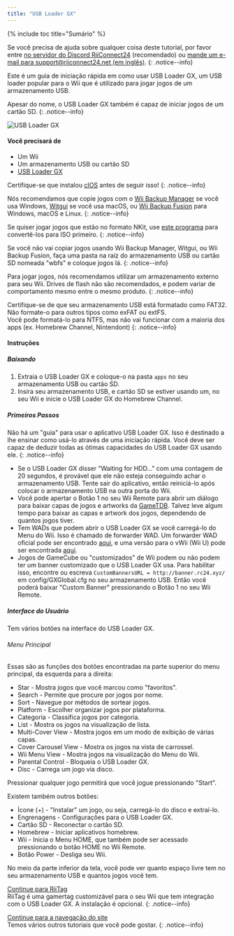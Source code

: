 ```yaml
---
title: "USB Loader GX"
---
```


{% include toc title="Sumário" %}

Se você precisa de ajuda sobre qualquer coisa deste tutorial, por favor entre [no servidor do Discord RiiConnect24](https://discord.gg/rc24) (recomendado) ou [mande um e-mail para support@riiconnect24.net (em inglês)](mailto:support@riiconnect24.net).
{: .notice--info}

Este é um guia de iniciação rápida em como usar USB Loader GX, um USB loader popular para o Wii que é utilizado para jogar jogos de um armazenamento USB.

Apesar do nome, o USB Loader GX também é capaz de iniciar jogos de um cartão SD.
{: .notice--info}

![USB Loader GX](/images/usbloadergx.png)

#### Você precisará de

* Um Wii
* Um armazenamento USB ou cartão SD
* [USB Loader GX](https://hbb1.oscwii.org/hbb/usbloader_gx/usbloader_gx.zip)

Certifique-se que instalou [cIOS](/cios) antes de seguir isso!
{: .notice--info}

Nós recomendamos que copie jogos com o [Wii Backup Manager](/wiibackupmanager) se você usa Windows, [Witgui](https://desairem.com/wordpress/category/witgui-download/) se você usa macOS, ou [Wii Backup Fusion](https://github.com/larsenv/Wii-Backup-Fusion) para Windows, macOS e Linux.
{: .notice--info}

Se quiser jogar jogos que estão no formato NKit, use [este programa](https://gbatemp.net/download/nkit.36157/) para convertê-los para ISO primeiro.
{: .notice--info}

Se você não vai copiar jogos usando Wii Backup Manager, Witgui, ou Wii Backup Fusion, faça uma pasta na raíz do armazenamento USB ou cartão SD nomeada "wbfs" e coloque jogos lá.
{: .notice--info}

Para jogar jogos, nós recomendamos utilizar um armazenamento externo para seu Wii. Drives de flash não são recomendados, e podem variar de comportamento mesmo entre o mesmo produto.
{: .notice--info}

Certifique-se de que seu armazenamento USB está formatado como FAT32. Não formate-o para outros tipos como exFAT ou extFS. <br> Você pode formatá-lo para NTFS, mas não vai funcionar com a maioria dos apps (ex. Homebrew Channel, Nintendont)
{: .notice--info}

#### Instruções

##### Baixando

1. Extraia o USB Loader GX e coloque-o na pasta `apps` no seu armazenamento USB ou cartão SD.
2. Insira seu armazenamento USB, e cartão SD se estiver usando um, no seu Wii e inicie o USB Loader GX do Homebrew Channel.

##### Primeiros Passos

Não há um "guia" para usar o aplicativo USB Loader GX. Isso é destinado a lhe ensinar como usá-lo através de uma iniciação rápida. Você deve ser capaz de deduzir todas as ótimas capacidades do USB Loader GX usando ele.
{: .notice--info}

* Se o USB Loader GX disser "Waiting for HDD..." com uma contagem de 20 segundos, é provável que ele não esteja conseguindo achar o armazenamento USB. Tente sair do aplicativo, então reiniciá-lo após colocar o armazenamento USB na outra porta do Wii.
* Você pode apertar o Botão 1 no seu Wii Remote para abrir um diálogo para baixar capas de jogos e artworks da [GameTDB](https://gametdb.com/). Talvez leve algum tempo para baixar as capas e artwork dos jogos, dependendo de quantos jogos tiver.
* Tem WADs que podem abrir o USB Loader GX se você carregá-lo do Menu do Wii. Isso é chamado de forwarder WAD. Um forwarder WAD oficial pode ser encontrado [aqui](https://sourceforge.net/projects/usbloadergx/files/Releases/Forwarders/USB%20Loader%20GX-UNEO_Forwarder_5_1_AHBPROT.wad), e uma versão para o vWii (Wii U) pode ser encontrada [aqui](https://sourceforge.net/projects/usbloadergx/files/Releases/Forwarders/USB%20Loader%20GX-UNEO_Forwarder_5_1_AHBPROT_vWii%20%28Fix%29.wad).
* Jogos de GameCube ou "customizados" de Wii podem ou não podem ter um banner customizado que o USB Loader GX usa. Para habilitar isso, encontre ou escreva `CustomBannersURL = http://banner.rc24.xyz/` em config/GXGlobal.cfg no seu armazenamento USB. Então você poderá baixar "Custom Banner" pressionando o Botão 1 no seu Wii Remote.

##### Interface do Usuário

Tem vários botões na interface do USB Loader GX.

###### Menu Principal

Essas são as funções dos botões encontradas na parte superior do menu principal, da esquerda para a direita:

* Star - Mostra jogos que você marcou como "favoritos".
* Search - Permite que procure por jogos por nome.
* Sort - Navegue por métodos de sortear jogos.
* Platform - Escolher organizar jogos por plataforma.
* Categoria - Classifica jogos por categoria.
* List - Mostra os jogos na visualização de lista.
* Multi-Cover View - Mostra jogos em um modo de exibição de várias capas.
* Cover Carousel View - Mostra os jogos na vista de carrossel.
* Wii Menu View - Mostra jogos na visualização do Menu do Wii.
* Parental Control - Bloqueia o USB Loader GX.
* Disc - Carrega um jogo via disco.

Pressionar qualquer jogo permitirá que você jogue pressionando "Start".

Existem também outros botões:

* Ícone (+) - "Instalar" um jogo, ou seja, carregá-lo do disco e extraí-lo.
* Engrenagens - Configurações para o USB Loader GX.
* Cartão SD - Reconectar o cartão SD.
* Homebrew - Iniciar aplicativos homebrew.
* Wii - Inicia o Menu HOME, que também pode ser acessado pressionando o botão HOME no Wii Remote.
* Botão Power - Desliga seu Wii.

No meio da parte inferior da tela, você pode ver quanto espaço livre tem no seu armazenamento USB e quantos jogos você tem.

[Continue para RiiTag](riitag)<br> RiiTag é uma gamertag customizável para o seu Wii que tem integração com o USB Loader GX. A instalação é opcional.
{: .notice--info}

[Continue para a navegação do site](site-navigation)<br> Temos vários outros tutoriais que você pode gostar.
{: .notice--info}
